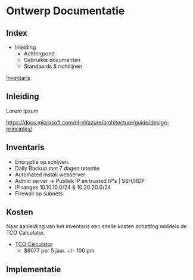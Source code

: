 # Ontwerp Documentatie

## Index

- Inleiding
    - Achtergrond
    - Gebruikte documenten
    - Standaards & richtlijnen

[Inventaris](../07_Project\Docs\OntwerpDoc.md#Inventaris)

## Inleiding

Lorem Ipsum

https://docs.microsoft.com/nl-nl/azure/architecture/guide/design-principles/

## Inventaris

- Encryptie op schijven.
- Daily Backup met 7 dagen retentie
- Automated install webserver
- Admin server -> Publiek IP en trusted IP's | SSH/RDP
- IP ranges  10.10.10.0/24 & 10.20.20.0/24
- Firewall op subnets

## Kosten

Naar aanleiding van het inventaris een snelle kosten schatting middels de TCO Calculator.
- [TCO Calculator](https://azure.com/tco/9aa04333bb9345df98e651eeee59d5f6/)
    - $6077 per 5 jaar. +/- 100 pm. 

## Implementatie



